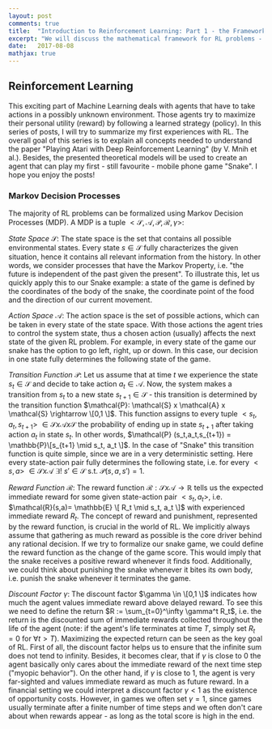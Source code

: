 ```yaml
---
layout: post
comments: true
title:  "Introduction to Reinforcement Learning: Part 1 - the Framework"
excerpt: "We will discuss the mathematical framework for RL problems - namely, Markov Decision Processes. The goal of this series of posts is to introduce all necessary concepts in order to understand Deep Q-Networks."
date:   2017-08-08
mathjax: true
---
```


## Reinforcement Learning 

This exciting part of Machine Learning deals with agents that have to take 
actions in a possibly unknown environment. Those agents try to maximize their personal utility (reward) by following a learned strategy (policy). In this series of posts, I will try to summarize my first experiences with RL. The overall goal of this series is to explain all concepts needed to understand the paper "Playing Atari with Deep Reinforcement Learning" (by V. Mnih et al.). Besides, the presented theoretical models will be used to create an agent that can play my first - still favourite - mobile phone game "Snake". I hope you enjoy the posts!      

### Markov Decision Processes

The majority of RL problems can be formalized using Markov Decision Processes (MDP). A MDP is a tuple $<\mathcal{S}, \mathcal{A}, \mathcal{P}, \mathcal{R}, \gamma>$: 

*State Space* $\mathcal{S}$: The state space is the set that contains all possible environmental states. Every state $s \in \mathcal{S}$ fully characterizes the given situation, hence it contains all relevant information from the history. In other words, we consider processes that have the Markov Property, i.e. "the future is independent of the past given the present". To illustrate this, let us quickly apply this to our Snake example: a state of the game is defined by the coordinates of the body of the snake, the coordinate point of the food and the direction of our current movement.  

*Action Space* $\mathcal{A}$: The action space is the set of possible actions, which can be taken in every state of the state space. With those actions the agent tries to control the system state, thus a chosen action (usually) affects the next state of the given RL problem. For example, in every state of the game our snake has the option to go left, right, up or down. In this case, our decision in one state fully determines the following state of the game.

*Transition Function* $\mathcal{P}$: Let us assume that at time $t$ we experience the state $s_t \in \mathcal{S}$ and decide to take action $a_t \in \mathcal{A}$. Now, the system makes a transition from $s_t$ to a new state $s_{t+1} \in \mathcal{S}$ - this transition is determined by the transition function $\mathcal{P}: \mathcal{S} x \mathcal{A} x \mathcal{S} \rightarrow \[0,1 \]$. This function assigns to every tuple $<s_t, a_t, s_{t+1}>$  $\in \mathcal{S} x \mathcal{A} x \mathcal{S}$ the probability of ending up in state $s_{t+1}$ after taking action $a_t$ in state $s_t$. In other words, $\mathcal{P} (s_t,a_t,s_{t+1}) = \mathbb{P}\[s_{t+1} \mid s_t, a_t \]$. 
In the case of "Snake" this transition function is quite simple, since we are in a very deterministic setting. Here every state-action pair fully determines the following state, i.e. for every $<s,a>$ $\in \mathcal{S} x \mathcal{A}$  $\exists!$  $s' \in \mathcal{S}$ s.t. $\mathcal{P}(s,a,s')=1$.   

*Reward Function* $\mathcal{R}$: The reward function $\mathcal{R}: \mathcal{S} x \mathcal{A} \rightarrow \mathbb{R}$ tells us the expected immediate reward for some given state-action pair $<s_t, a_t>$, i.e. $\mathcal{R}(s,a)= \mathbb{E}  \[ R_t \mid s_t, a_t \]$ with experienced immediate reward $R_t$. The concept of reward and punishment, represented by the reward function, is crucial in the world of RL. We implicitly always assume that gathering as much reward as possible is the core driver behind any rational decision. If we try to formalize our snake game, we could define the reward function as the change of the game score. This would imply that the snake receives a positive reward whenever it finds food. Additionally, we could think about punishing the snake whenever it bites its own body, i.e. punish the snake whenever it terminates the game.

*Discount Factor* $\gamma$: The discount factor $\gamma \in \[0,1 \]$ indicates how much the agent values immediate reward above delayed reward. To see this we need to define the return $R :=  \sum_{t=0}^\infty \gamma^t R_t$, i.e. the return is the discounted sum of immediate rewards collected throughout the life of the agent (note: if the agent's life terminates at time $T$, simply set $R_{t}=0$ for $\forall t > T$). Maximizing the expected return can be seen as the key goal of RL. First of all, the discount factor helps us to ensure that the infinite sum does not tend to infinity. Besides, it becomes clear, that if $\gamma$ is close to $0$ the agent basically only cares about the immediate reward of the next time step ("myopic behavior"). On the other hand, if $\gamma$ is close to $1$, the agent is very far-sighted and values immediate reward as much as future reward. In a financial setting we could interpret a discount factor $\gamma < 1$ as the existence of opportunity costs. However, in games we often set $\gamma = 1$, since games usually terminate after a finite number of time steps and we often don't care about when rewards appear - as long as the total score is high in the end. 
